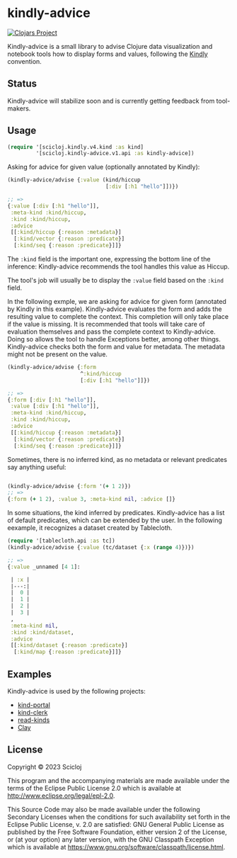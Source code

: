 # kindly-advice

[![Clojars Project](https://img.shields.io/clojars/v/org.scicloj/kindly-advice.svg)](https://clojars.org/org.scicloj/kindly-advice)

Kindly-advice is a small library to advise Clojure data visualization and notebook tools how to display forms and values, following the [Kindly](https://github.com/scicloj/kindly) convention.

## Status
Kindly-advice will stabilize soon and is currently getting feedback from tool-makers.

## Usage

```clj
(require '[scicloj.kindly.v4.kind :as kind]
         '[scicloj.kindly-advice.v1.api :as kindly-advice])
```

Asking for advice for given value (optionally annotated by Kindly):
```clj
(kindly-advice/advise {:value (kind/hiccup
                               [:div [:h1 "hello"]])})

;; => 
{:value [:div [:h1 "hello"]],
 :meta-kind :kind/hiccup,
 :kind :kind/hiccup,
 :advice
 [[:kind/hiccup {:reason :metadata}]
  [:kind/vector {:reason :predicate}]
  [:kind/seq {:reason :predicate}]]}

```

The `:kind` field is the important one, expressing the bottom line of the inference: Kindly-advice recommends the tool handles this value as Hiccup.

The tool's job will usually be to display the `:value` field based on the `:kind` field.

In the following exmple, we are asking for advice for given form (annotated by Kindly in this example). 
Kindly-advice evaluates the form and adds the resulting value to complete the context. This completion will only take place if the value is missing. It is recommended that tools will take care of evaluation themselves and pass the complete context to Kindly-advice. Doing so allows the tool to handle Exceptions better, among other things.
Kindly-advice checks both the form and value for metadata. The metadata might not be present on the value.

```clj
(kindly-advice/advise {:form
                       ^:kind/hiccup
                       [:div [:h1 "hello"]]})

;; => 
{:form [:div [:h1 "hello"]],
 :value [:div [:h1 "hello"]],
 :meta-kind :kind/hiccup,
 :kind :kind/hiccup,
 :advice
 [[:kind/hiccup {:reason :metadata}]
  [:kind/vector {:reason :predicate}]
  [:kind/seq {:reason :predicate}]]}
```

Sometimes, there is no inferred kind, as no metadata or relevant predicates say anything useful:

```clj

(kindly-advice/advise {:form '(+ 1 2)})
;; =>
{:form (+ 1 2), :value 3, :meta-kind nil, :advice []}
```

In some situations, the kind inferred by predicates. Kindly-advice has a list of default predicates, which can be extended by the user. In the following eexample, it recognizes a dataset created by Tablecloth.

```clj
(require '[tablecloth.api :as tc])
(kindly-advice/advise {:value (tc/dataset {:x (range 4)})})

;; =>
{:value _unnamed [4 1]:

 | :x |
 |---:|
 |  0 |
 |  1 |
 |  2 |
 |  3 |
 ,
 :meta-kind nil,
 :kind :kind/dataset,
 :advice
 [[:kind/dataset {:reason :predicate}]
  [:kind/map {:reason :predicate}]]}

```

## Examples

Kindly-advice is used by the following projects:
* [kind-portal](https://github.com/scicloj/kind-portal)
* [kind-clerk](https://github.com/scicloj/kind-clerk)
* [read-kinds](https://github.com/scicloj/read-kinds)
* [Clay](https://scicloj.github.io/clay/)


## License

Copyright © 2023 Scicloj

This program and the accompanying materials are made available under the
terms of the Eclipse Public License 2.0 which is available at
http://www.eclipse.org/legal/epl-2.0.

This Source Code may also be made available under the following Secondary
Licenses when the conditions for such availability set forth in the Eclipse
Public License, v. 2.0 are satisfied: GNU General Public License as published by
the Free Software Foundation, either version 2 of the License, or (at your
option) any later version, with the GNU Classpath Exception which is available
at https://www.gnu.org/software/classpath/license.html.
